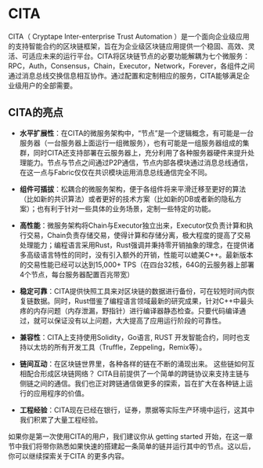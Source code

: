 # CITA

CITA（ Cryptape Inter-enterprise Trust Automation ）是一个面向企业级应用的支持智能合约的区块链框架，旨在为企业级区块链应用提供一个稳固、高效、灵活、可适应未来的运行平台。CITA将区块链节点的必要功能解耦为七个微服务：RPC，Auth，Consensus，Chain，Executor，Network，Forever，各组件之间通过消息总线交换信息相互协作。通过配置和定制相应的服务，CITA能够满足企业级用户的全部需要。

## CITA的亮点

- **水平扩展性**：在CITA的微服务架构中，“节点”是一个逻辑概念，有可能是一台服务器（一台服务器上面运行一组微服务），也有可能是一组服务器组成的集群，同时CITA还支持部署在云服务器上，充分利用了各种服务器硬件来提升处理能力。节点与节点之间通过P2P通信，节点内部各模块通过消息总线通信，在这一点与Fabric仅仅在共识模块运用消息总线通信完全不同。

- **组件可插拔**：松耦合的微服务架构，便于各组件将来平滑迁移至更好的算法（比如新的共识算法）或者更好的技术方案（比如新的DB或者新的隐私方案）；也有利于针对一些具体的业务场景，定制一些特定的功能。

- **高性能**：微服务架构将Chain与Executor独立出来，Executor仅负责计算和执行交易，Chain负责存储交易，使得计算和存储分离，极大程度的提高了交易处理能力；编程语言采用Rust，Rust强调并秉持零开销抽象的理念，在提供诸多高级语言特性的同时，没有引入额外的开销，性能可以媲美C++。最新版本的交易性能已经可以达到15,000+ TPS（在四台32核，64G的云服务器上部署4个节点，每台服务器配置百兆带宽）

- **稳定可靠**：CITA提供快照工具来对区块链的数据进行备份，可在较短时间内恢复链数据。同时，Rust借鉴了编程语言领域最新的研究成果，针对C++中最头疼的内存问题（内存泄漏，野指针）进行编译器静态检查。只要代码编译通过，就可以保证没有以上问题，大大提高了应用运行阶段的可靠性。

- **兼容性**：CITA上支持使用Solidity，Go语言, RUST 开发智能合约，同时也支持以太坊的所有开发工具（Truffle，Zeppeling，Remix等）。

- **链间互动**：在区块链世界里，各种各样的链在不断的涌现出来。 这些链如何互相配合形成区块链网络？ CITA目前提供了一个简单的跨链协议来支持主链与侧链之间的通信。我们也正对跨链通信做更多的探索，旨在扩大在各种链上运行的应用程序的价值。

- **工程经验**：CITA现在已经在银行，证券，票据等实际生产环境中运行，这其中我们积累了大量工程经验。

如果你是第一次使用CITA的用户，我们建议你从 getting started 开始，在这一章节中我们将带你熟悉如果快速的搭建起一条简单的链并运行其中的节点。这以后，你可以继续探索关于CITA 的更多内容。


